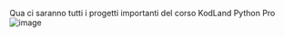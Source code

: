 Qua ci saranno tutti i progetti importanti del corso KodLand Python Pro
![image](https://github.com/noah-yt/KodLand-Python-Pro/assets/132379634/ab3db84c-4475-4dbd-80ac-80eddf110c17)
